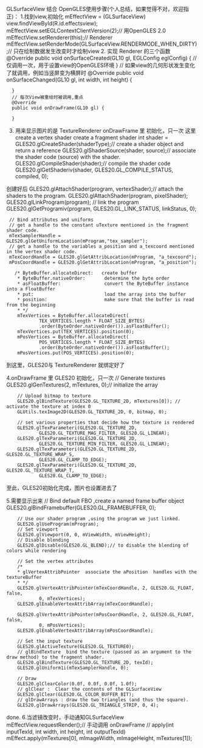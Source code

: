GLSurfaceView 结合 OpenGLES使用步骤(个人总结，如果觉得不对，欢迎指正)：
1.找到view,初始化
    mEffectView = (GLSurfaceView) view.findViewById(R.id.effectsview);
    mEffectView.setEGLContextClientVersion(2);// 用OpenGLES 2.0
    mEffectView.setRenderer(this);// Renderer
    mEffectView.setRenderMode(GLSurfaceView.RENDERMODE_WHEN_DIRTY);// 只在绘制数据发生改变时才绘制view
2. 实现 Renderer 的三个函数
      @Override
      public void onSurfaceCreated(GL10 gl, EGLConfig eglConfig) {
          // 仅调用一次，用于设置view的OpenGLES环境
      }
      // 如果view的几何形状发生变化了就调用，例如当竖屏变为横屏时
      @Override
      public void onSurfaceChanged(GL10 gl, int width, int height) {

      }
      // 每次View被重绘时被调用,重点
      @Override
      public void onDrawFrame(GL10 gl) {

      }
3.  用来显示图片的是 TextureRenderer   onDrawFrame 里 初始化，只一次
     这里 create a vertex shader   create a fragment shader
     int shader = GLES20.glCreateShader(shaderType);// create a shader object and return a reference
     GLES20.glShaderSource(shader, source);// associate the shader code (source) with the shader.
     GLES20.glCompileShader(shader);// compile the shader code
     GLES20.glGetShaderiv(shader, GLES20.GL_COMPILE_STATUS, compiled, 0);

创建好后
     GLES20.glAttachShader(program, vertexShader);// attach the shaders to the program.
     GLES20.glAttachShader(program, pixelShader);
     GLES20.glLinkProgram(program); // link the program
     GLES20.glGetProgramiv(program, GLES20.GL_LINK_STATUS, linkStatus, 0);

     // Bind attributes and uniforms
     // get a handle to the constant uTexture mentioned in the fragment shader code.
     mTexSamplerHandle = GLES20.glGetUniformLocation(mProgram,"tex_sampler");
     // get a handle to the variables a_position and a_texcoord mentioned in the vertex shader code.
     mTexCoordHandle = GLES20.glGetAttribLocation(mProgram, "a_texcoord");
     mPosCoordHandle = GLES20.glGetAttribLocation(mProgram, "a_position");

       /* ByteBuffer.allocateDirect:   create buffer
        * ByteBuffer.nativeOrder:       determine the byte order
        * asFloatBuffer:                convert the ByteBuffer instance into a FloatBuffer
        * put:                          load the array into the buffer
        * position:                     make sure that the buffer is read from the beginning
        * */
        mTexVertices = ByteBuffer.allocateDirect(
                TEX_VERTICES.length * FLOAT_SIZE_BYTES)
                .order(ByteOrder.nativeOrder()).asFloatBuffer();
        mTexVertices.put(TEX_VERTICES).position(0);
        mPosVertices = ByteBuffer.allocateDirect(
                POS_VERTICES.length * FLOAT_SIZE_BYTES)
                .order(ByteOrder.nativeOrder()).asFloatBuffer();
        mPosVertices.put(POS_VERTICES).position(0);
到这里，GLES20与 TextureRenderer 就绑定好了

4.onDrawFrame 里 GLES20 初始化，只一次
        // Generate textures
        GLES20.glGenTextures(2, mTextures, 0);//  initialize the array

        // Upload bitmap to texture
        GLES20.glBindTexture(GLES20.GL_TEXTURE_2D, mTextures[0]); // activate the texture at index 0
        GLUtils.texImage2D(GLES20.GL_TEXTURE_2D, 0, bitmap, 0);

        // set various properties that decide how the texture is rendered
        GLES20.glTexParameteri(GLES20.GL_TEXTURE_2D,
                GLES20.GL_TEXTURE_MAG_FILTER, GLES20.GL_LINEAR);
        GLES20.glTexParameteri(GLES20.GL_TEXTURE_2D,
                GLES20.GL_TEXTURE_MIN_FILTER, GLES20.GL_LINEAR);
        GLES20.glTexParameteri(GLES20.GL_TEXTURE_2D, GLES20.GL_TEXTURE_WRAP_S,
                GLES20.GL_CLAMP_TO_EDGE);
        GLES20.glTexParameteri(GLES20.GL_TEXTURE_2D, GLES20.GL_TEXTURE_WRAP_T,
                GLES20.GL_CLAMP_TO_EDGE);
至此，GLES20初始化完成，图片也设置进去了

5.需要显示出来
        // Bind default FBO ,create a named frame buffer object
        GLES20.glBindFramebuffer(GLES20.GL_FRAMEBUFFER, 0);

        // Use our shader program ,using the program we just linked.
        GLES20.glUseProgram(mProgram);
        // Set viewport
        GLES20.glViewport(0, 0, mViewWidth, mViewHeight);
        // Disable blending
        GLES20.glDisable(GLES20.GL_BLEND);// to disable the blending of colors while rendering

        // Set the vertex attributes
        /*
        * glVertexAttribPointer  associate the aPosition  handles with the textureBuffer
        * */
        GLES20.glVertexAttribPointer(mTexCoordHandle, 2, GLES20.GL_FLOAT, false,
                0, mTexVertices);
        GLES20.glEnableVertexAttribArray(mTexCoordHandle);

        GLES20.glVertexAttribPointer(mPosCoordHandle, 2, GLES20.GL_FLOAT, false,
                0, mPosVertices);
        GLES20.glEnableVertexAttribArray(mPosCoordHandle);

        // Set the input texture
        GLES20.glActiveTexture(GLES20.GL_TEXTURE0);
        // glBindTexture  bind the texture (passed as an argument to the draw method) to the fragment shader.
        GLES20.glBindTexture(GLES20.GL_TEXTURE_2D, texId);
        GLES20.glUniform1i(mTexSamplerHandle, 0);

        // Draw
        GLES20.glClearColor(0.0f, 0.0f, 0.0f, 1.0f);
        // glClear :  Clear the contents of the GLSurfaceView
        GLES20.glClear(GLES20.GL_COLOR_BUFFER_BIT);
        // glDrawArrays : draw the two triangles (and thus the square).
        GLES20.glDrawArrays(GLES20.GL_TRIANGLE_STRIP, 0, 4);
done.
6.当滤镜改变时，手动通知GLSurfaceView  mEffectView.requestRender();// 手动调用 onDrawFrame
    // apply(int inputTexId, int width, int height, int outputTexId)
    mEffect.apply(mTextures[0], mImageWidth, mImageHeight, mTextures[1]);